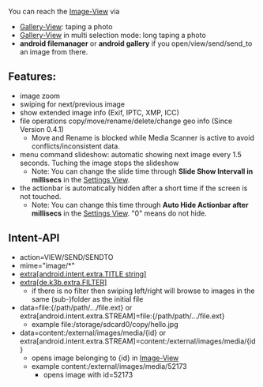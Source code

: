 You can reach the [Image-View](Image-View) via

* [Gallery-View](Gallery-View): taping a photo
* [Gallery-View](Gallery-View) in multi selection mode: long taping a photo
* **android filemanager** or **android gallery** if you open/view/send/send_to an image from there.

## Features:

* image zoom
* swiping for next/previous image
* show extended image info (Exif, IPTC, XMP, ICC)
* file operations copy/move/rename/delete/change geo info (Since Version 0.4.1)
	* Move and Rename is blocked while Media Scanner is active to avoid conflicts/inconsistent data.
* menu command slideshow: automatic showing next image every 1.5 seconds. Tuching the image stops the slideshow
	* Note: You can change the slide time through **Slide Show Intervall in millisecs** in the [Settings View](settings).
* the actionbar is automatically hidden after a short time if the screen is not touched.
	* Note: You can change this time through **Auto Hide Actionbar after millisecs** in the [Settings View](settings). "0" means do not hide.

## <a name='api'>Intent-API</a> 

* action=VIEW/SEND/SENDTO
* mime="image/*"
* [extra[android.intent.extra.TITLE string]](intentapi#EXTRA_TITLE)
* [extra[de.k3b.extra.FILTER]](intentapi#filter)
	* if there is no filter then swiping left/right will browse to images in the same (sub-)folder as the initial file
* data=file:{/path/path/.../file.ext} or extra[android.intent.extra.STREAM]=file:{/path/path/.../file.ext}
  * example file:/storage/sdcard0/copy/hello.jpg
* data=content:/external/images/media/{id} or extra[android.intent.extra.STREAM]=content:/external/images/media/{id}
  * opens image belonging to {id} in [Image-View](https://github.com/k3b/AndroFotoFinder/wiki/Image-View) 
  * example content:/external/images/media/52173
	* opens image with id=52173

